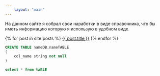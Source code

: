 ```yaml
---
    layout: "main"
---
```

На данном сайте я собрал свои наработки в виде справочника, что бы иметь информацию которую я использую в удобном виде.

{% for post in site.posts %}
   <a href="{{ post.url }}">{{ post.title }}</a> 
{% endfor %}

```sql
CREATE TABLE nameDB.nameTABLE
(
    col_name string not null
)

select * from taBLE
```